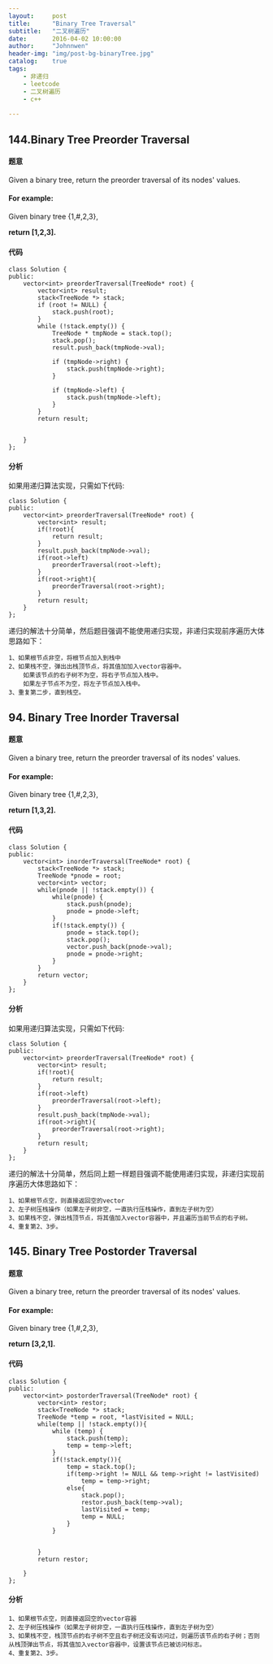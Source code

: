 ```yaml
---
layout:     post
title:      "Binary Tree Traversal"
subtitle:   "二叉树遍历"
date:       2016-04-02 10:00:00
author:     "Johnnwen"
header-img: "img/post-bg-binaryTree.jpg"
catalog:    true
tags:
    - 非递归
    - leetcode
    - 二叉树遍历
    - c++
    
---
```



## 144.Binary Tree Preorder Traversal

#### 题意

Given a binary tree, return the preorder traversal of its nodes' values.

#### For example:

Given binary tree {1,#,2,3},

**return [1,2,3].**

#### 代码

```
class Solution {
public:
    vector<int> preorderTraversal(TreeNode* root) {
        vector<int> result;
        stack<TreeNode *> stack;
        if (root != NULL) {
            stack.push(root);
        }
        while (!stack.empty()) {
            TreeNode * tmpNode = stack.top();
            stack.pop();
            result.push_back(tmpNode->val);
            
            if (tmpNode->right) {
                stack.push(tmpNode->right);
            }

            if (tmpNode->left) {
                stack.push(tmpNode->left);
            }
        }
        return result;
        
        
    }
};
```

#### 分析

如果用递归算法实现，只需如下代码:

```
class Solution {
public:
    vector<int> preorderTraversal(TreeNode* root) {
    	vector<int> result;
    	if(!root){
    		return result;
    	}    	
    	result.push_back(tmpNode->val);
    	if(root->left)
    		preorderTraversal(root->left);
    	}
    	if(root->right){
    		preorderTraversal(root->right);
    	}
    	return result;    
    }
};

```

递归的解法十分简单，然后题目强调不能使用递归实现，非递归实现前序遍历大体思路如下：<br>

	1、如果根节点非空，将根节点加入到栈中
	2、如果栈不空，弹出出栈顶节点，将其值加加入vector容器中。
		如果该节点的右子树不为空，将右子节点加入栈中。
		如果左子节点不为空，将左子节点加入栈中。
	3、重复第二步，直到栈空。
	
## 94. Binary Tree Inorder Traversal

#### 题意

Given a binary tree, return the preorder traversal of its nodes' values.

#### For example:

Given binary tree {1,#,2,3},

**return [1,3,2].**

#### 代码

```
class Solution {
public:
    vector<int> inorderTraversal(TreeNode* root) {
        stack<TreeNode *> stack;  
        TreeNode *pnode = root;  
        vector<int> vector; 
        while(pnode || !stack.empty()) {  
            while(pnode) {  
                stack.push(pnode);  
                pnode = pnode->left;  
            }  
            if(!stack.empty()) {  
                pnode = stack.top(); 
                stack.pop(); 
                vector.push_back(pnode->val);  
                pnode = pnode->right;  
            }  
        }  
        return vector;  
    }
};
```

#### 分析

如果用递归算法实现，只需如下代码:

```
class Solution {
public:
    vector<int> preorderTraversal(TreeNode* root) {
    	vector<int> result;
    	if(!root){
    		return result;
    	}    	
    	if(root->left)
    		preorderTraversal(root->left);
    	}
    	result.push_back(tmpNode->val);
    	if(root->right){
    		preorderTraversal(root->right);
    	}
    	return result;    
    }
};

```

递归的解法十分简单，然后同上题一样题目强调不能使用递归实现，非递归实现前序遍历大体思路如下：<br>

	1、如果根节点空，则直接返回空的vector
	2、左子树压栈操作（如果左子树非空，一直执行压栈操作，直到左子树为空）
	3、如果栈不空，弹出栈顶节点，将其值加入vector容器中，并且遍历当前节点的右子树。
	4、重复第2、3步。


	
## 145. Binary Tree Postorder Traversal

#### 题意

Given a binary tree, return the preorder traversal of its nodes' values.

#### For example:

Given binary tree {1,#,2,3},

**return [3,2,1].**

#### 代码
	
```	
class Solution {
public:
    vector<int> postorderTraversal(TreeNode* root) {
        vector<int> restor;
        stack<TreeNode *> stack;
        TreeNode *temp = root, *lastVisited = NULL;
        while(temp || !stack.empty()){
            while (temp) {
                stack.push(temp);
                temp = temp->left;
            }
            if(!stack.empty()){
                temp = stack.top(); 
                if(temp->right != NULL && temp->right != lastVisited)
                    temp = temp->right;
                else{
                    stack.pop();
                    restor.push_back(temp->val);
                    lastVisited = temp;
                    temp = NULL;
                }
            }

            
        }
        return restor;
        
    }
};
```

#### 分析

	1、如果根节点空，则直接返回空的vector容器
	2、左子树压栈操作（如果左子树非空，一直执行压栈操作，直到左子树为空）
	3、如果栈不空，栈顶节点的右子树不空且右子树还没有访问过，则遍历该节点的右子树；否则从栈顶弹出节点，将其值加入vector容器中，设置该节点已被访问标志。
	4、重复第2、3步。
	







	
	
	


